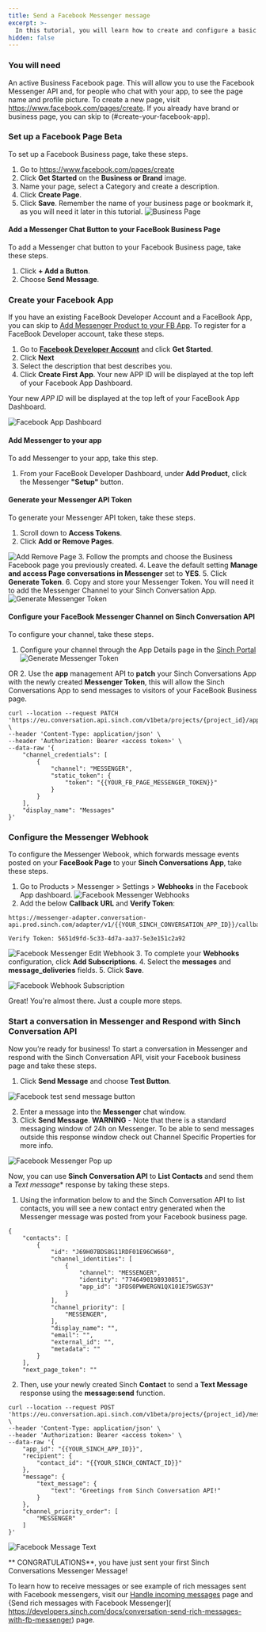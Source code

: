 ```yaml
---
title: Send a Facebook Messenger message
excerpt: >-
  In this tutorial, you will learn how to create and configure a basic Facebook Business Page with Messenger chat feature. Once you complete the steps below, you will have a Facebook App, Facebook Business Page with Messenger Chat button, a Messenger Token, and a configured Messenger Webhook to use with the Sinch Conversation API.
hidden: false
---
```

### You will need
An active Business Facebook page. This will allow you to use the Facebook Messenger API and, for people who chat with your app, to see the page name and profile picture. 
To create a new page, visit https://www.facebook.com/pages/create. If you already have brand or business page, you can skip to (#create-your-facebook-app).

### Set up a Facebook Page <span class="betabadge">Beta</span>
To set up a Facebook Business page, take these steps.
1.	Go to https://www.facebook.com/pages/create
2.	Click **Get Started** on the **Business or Brand** image.
3.	Name your page, select a Category and create a description.
4.	Click **Create Page**.
5.	Click **Save**.
Remember the name of your business page or bookmark it, as you will need it later in this tutorial.
![Business Page](images/channel-support/messenger/fb_business_page.png)

#### Add a Messenger Chat Button to your FaceBook Business Page
To add a Messenger chat button to your Facebook Business page, take these steps.
1.	Click **+ Add a Button**.
2.	Choose **Send Message**.



### Create your Facebook App
If you have an existing FaceBook Developer Account and a FaceBook App, you can skip to [Add Messenger Product to your FB App](#add-messenger-to-your-app).
To register for a FaceBook Developer account, take these steps.
1.	Go to **[Facebook Developer Account](https://developers.facebook.com)** and click **Get Started**.
2.	Click **Next**
3.	Select the description that best describes you.
4.	Click **Create First App**. Your new APP ID will be displayed at the top left of your Facebook App Dashboard.

Your new _APP ID_ will be displayed at the top left of your FaceBook App Dashboard.

![Facebook App Dashboard](images/channel-support/messenger/fb_app_dashboard.png)

#### Add Messenger to your app
To add Messenger to your app, take this step.
1.	From your FaceBook Developer Dashboard, under **Add Product**, click the Messenger **"Setup"** button.

#### Generate your Messenger API Token
To generate your Messenger API token, take these steps.
1.	Scroll down to **Access Tokens**.
2.	Click **Add or Remove Pages**.

![Add Remove Page](images/channel-support/messenger/fb_add_remove_page.png)
3.	Follow the prompts and choose the Business Facebook page you previously created.
4.	Leave the default setting **Manage and access Page conversations in Messenger** set to **YES**.
5.	Click **Generate Token**.
6.	Copy and store your Messenger Token. You will need it to add the Messenger Channel to your Sinch Conversation App.
![Generate Messenger Token](images/channel-support/messenger/fb_generate_messenger_token.png)

#### Configure your FaceBook Messenger Channel on Sinch Conversation API
To configure your channel, take these steps.
1.	Configure your channel through the App Details page in the [Sinch Portal](https://dashboard.sinch.com/convapi/apps)
![Generate Messenger Token](images/channel-support/messenger/fb_channel_config.png)

OR
2.	Use the **app** management API  to **patch** your Sinch Conversations App with the newly created **Messenger Token**, this will allow the Sinch Conversations App to send messages to visitors of your FaceBook Business page.

```shell Curl
curl --location --request PATCH 'https://eu.conversation.api.sinch.com/v1beta/projects/{project_id}/apps' \
--header 'Content-Type: application/json' \
--header 'Authorization: Bearer <access token>' \
--data-raw '{
    "channel_credentials": [
        {
            "channel": "MESSENGER",
            "static_token": {
                "token": "{{YOUR_FB_PAGE_MESSENGER_TOKEN}}"
            }
        }
    ],
    "display_name": "Messages"
}'
```

### Configure the Messenger Webhook
To configure the Messenger Webook, which forwards message events posted on your **FaceBook Page** to your **Sinch Conversations App**, take these steps.
1.	Go to Products > Messenger > Settings >  **Webhooks** in the Facebook App dashboard.
![Facebook Messenger Webhooks](images/channel-support/messenger/fb_messenger_webhooks.png)
2.	Add the below **Callback URL** and **Verify Token**:

```Curl  Callback URL:
https://messenger-adapter.conversation-api.prod.sinch.com/adapter/v1/{{YOUR_SINCH_CONVERSATION_APP_ID}}/callback

Verify Token: 5651d9fd-5c33-4d7a-aa37-5e3e151c2a92
```

![Facebook Messenger Edit Webhook](images/channel-support/messenger/fb_messenger_edit_webhook.png)
3.	To complete your **Webhooks** configuration, click  **Add Subscriptions**.
4.	 Select the **messages** and **message_deliveries** fields.
5.	 Click  **Save**.

![Facebook Webhook Subscription](images/channel-support/messenger/fp_messenger_webhook_subscriptions.png)

Great! You're almost there. Just a couple more steps.

### Start a conversation in Messenger and Respond with Sinch Conversation API
Now you’re ready for business! 
To start a conversation in Messenger and respond with the Sinch Conversation API, visit your Facebook business page and take these steps.

1.	Click **Send Message** and choose **Test Button**.

![Facebook test send message button](images/channel-support/messenger/fb_page_test_send_message_button.png)

2.	Enter a message into the **Messenger** chat window. 
3.	Click **Send Message**.
**WARNING** - Note that there is a standard messaging window of 24h on Messenger. To be able to send messages outside this response window check out Channel Specific Properties for more info.

![Facebook Messenger Pop up](images/channel-support/messenger/fb_page_messenger_pop_up.png)

Now, you can use **Sinch Conversation API** to **List Contacts** and send them a *Text message** response by taking these steps.
1.	Using the information below to and the Sinch Conversation API to list contacts, you will see a new contact entry generated when the Messenger message was posted from your Facebook business page.
```
{
    "contacts": [
        {
            "id": "J69H07BDS8G11RDF01E96CW660",
            "channel_identities": [
                {
                    "channel": "MESSENGER",
                    "identity": "7746490198930851",
                    "app_id": "3FDS0PWWERGN1QX101E75WGS3Y"
                }
            ],
            "channel_priority": [
                "MESSENGER",
            ],
            "display_name": "",
            "email": "",
            "external_id": "",
            "metadata": ""
        }
    ],
    "next_page_token": ""

```

2.	Then, use your newly created Sinch **Contact** to send a **Text Message** response using the **message:send** function.

```shell Curl
curl --location --request POST 'https://eu.conversation.api.sinch.com/v1beta/projects/{project_id}/messages:send' \
--header 'Content-Type: application/json' \
--header 'Authorization: Bearer <access token>' \
--data-raw '{
    "app_id": "{{YOUR_SINCH_APP_ID}}",
    "recipient": {
        "contact_id": "{{YOUR_SINCH_CONTACT_ID}}"
    },
    "message": {
        "text_message": {
            "text": "Greetings from Sinch Conversation API!"
        }
    },
    "channel_priority_order": [
        "MESSENGER"
    ]
}'
```

![Facebook Message Text](images/channel-support/messenger/fb_message_text.jpg)

** CONGRATULATIONS**, you have just sent your first Sinch Conversations Messenger Message!

To learn how to receive messages or see example of rich messages sent with Facebook messengers, visit our [Handle incoming messages]( https://developers.sinch.com/docs/conversation-receive-a-message) page and {Send rich messages with Facebook Messenger]( https://developers.sinch.com/docs/conversation-send-rich-messages-with-fb-messenger) page.

